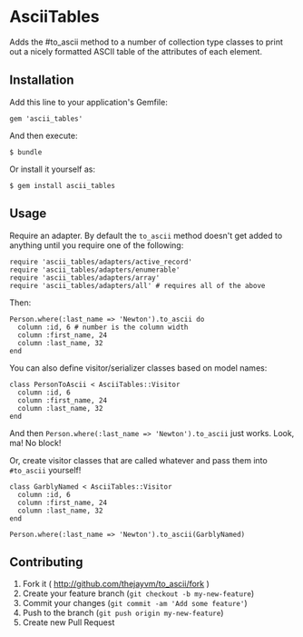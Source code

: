 # AsciiTables

Adds the #to_ascii method to a number of collection type classes to print out a nicely formatted
  ASCII table of the attributes of each element.

## Installation

Add this line to your application's Gemfile:

    gem 'ascii_tables'

And then execute:

    $ bundle

Or install it yourself as:

    $ gem install ascii_tables

## Usage

Require an adapter. By default the `to_ascii` method doesn't get added to anything until you require
one of the following:

    require 'ascii_tables/adapters/active_record'
    require 'ascii_tables/adapters/enumerable'
    require 'ascii_tables/adapters/array'
    require 'ascii_tables/adapters/all' # requires all of the above

Then:

    Person.where(:last_name => 'Newton').to_ascii do
      column :id, 6 # number is the column width
      column :first_name, 24
      column :last_name, 32
    end

You can also define visitor/serializer classes based on model names:

    class PersonToAscii < AsciiTables::Visitor
      column :id, 6
      column :first_name, 24
      column :last_name, 32
    end

And then `Person.where(:last_name => 'Newton').to_ascii` just works. Look, ma! No block!

Or, create visitor classes that are called whatever and pass them into `#to_ascii` yourself!

    class GarblyNamed < AsciiTables::Visitor
      column :id, 6
      column :first_name, 24
      column :last_name, 32
    end

`Person.where(:last_name => 'Newton').to_ascii(GarblyNamed)`

## Contributing

1. Fork it ( http://github.com/thejayvm/to_ascii/fork )
2. Create your feature branch (`git checkout -b my-new-feature`)
3. Commit your changes (`git commit -am 'Add some feature'`)
4. Push to the branch (`git push origin my-new-feature`)
5. Create new Pull Request
